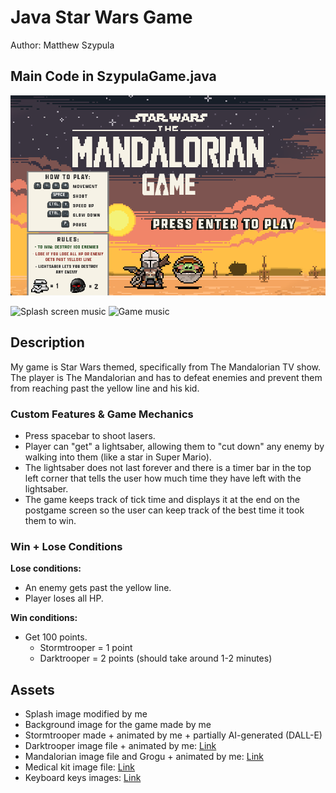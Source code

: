 # Java Star Wars Game

Author: Matthew Szypula

## Main Code in SzypulaGame.java

![Image of game](https://github.com/mszy123/Matt-Star-Wars-Game/blob/main/Screenshot%202023-10-15%20204240.png)

![Splash screen music](https://www.youtube.com/watch?v=bOYdk1UY5o8)
![Game music](https://www.youtube.com/watch?v=eoUsbydHJKA)

## Description

My game is Star Wars themed, specifically from The Mandalorian TV show. The player is The Mandalorian and has to defeat enemies and prevent them from reaching past the yellow line and his kid.

### Custom Features & Game Mechanics

- Press spacebar to shoot lasers.
- Player can "get" a lightsaber, allowing them to "cut down" any enemy by walking into them (like a star in Super Mario).
- The lightsaber does not last forever and there is a timer bar in the top left corner that tells the user how much time they have left with the lightsaber.
- The game keeps track of tick time and displays it at the end on the postgame screen so the user can keep track of the best time it took them to win.

### Win + Lose Conditions

**Lose conditions:**

- An enemy gets past the yellow line.
- Player loses all HP.

**Win conditions:**

- Get 100 points.
  - Stormtrooper = 1 point
  - Darktrooper = 2 points (should take around 1-2 minutes)

## Assets

- Splash image modified by me
- Background image for the game made by me
- Stormtrooper made + animated by me + partially AI-generated (DALL-E)
- Darktrooper image file + animated by me: [Link](https://www.google.com/url?sa=i&url=https%3A%2F%2Ftwitter.com%2Fchristophsis2%2Fstatus%2F1343396375870939137&psig=AOvVaw3QwiCsmDo6AZLSdc_xJjWI&ust=1682738083829000&source=images&cd=vfe&ved=0CBAQjRxqFwoTCLj23v_Ny_4CFQAAAAAdAAAAABAE)
- Mandalorian image file and Grogu + animated by me: [Link](https://pbs.twimg.com/media/EJwMmyKWsAELh8I.png)
- Medical kit image file: [Link](https://static.wikia.nocookie.net/starwars/images/8/87/DarkForcesMedkit.png/revision/latest?cb=20161230210619)
- Keyboard keys images: [Link](https://dreammix.itch.io/keyboard-keys-for-ui)
